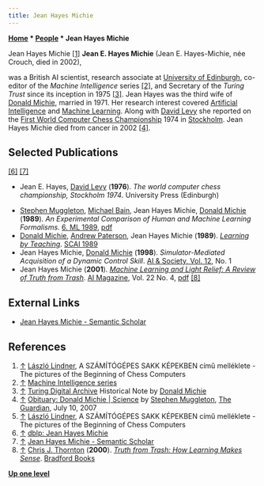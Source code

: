 ```yaml
---
title: Jean Hayes Michie
---
```

**[Home](Home "Home") \* [People](People "People") \* Jean Hayes Michie**



 [](File:JeanHayesMichie.JPG) Jean Hayes Michie <a id="cite-note-1" href="#cite-ref-1">[1]</a> 
**Jean E. Hayes Michie** (Jean E. Hayes-Michie, née Crouch, died in 2002),  

was a British AI scientist, research associate at [University of Edinburgh](University_of_Edinburgh "University of Edinburgh"), co-editor of the *Machine Intelligence* series <a id="cite-note-2" href="#cite-ref-2">[2]</a>, and Secretary of the *Turing Trust* since its inception in 1975 <a id="cite-note-3" href="#cite-ref-3">[3]</a>. Jean Hayes was the third wife of [Donald Michie](Donald_Michie "Donald Michie"), married in 1971. Her research interest covered [Artificial Intelligence](Artificial_Intelligence "Artificial Intelligence") and [Machine Learning](Learning "Learning"). Along with [David Levy](David_Levy "David Levy") she reported on the [First World Computer Chess Championship](WCCC_1974 "WCCC 1974") 1974 in [Stockholm](https://en.wikipedia.org/wiki/Stockholm). Jean Hayes Michie died from cancer in 2002 <a id="cite-note-4" href="#cite-ref-4">[4]</a>. 



## Selected Publications


<a id="cite-note-6" href="#cite-ref-6">[6]</a> <a id="cite-note-7" href="#cite-ref-7">[7]</a>



* Jean E. Hayes, [David Levy](David_Levy "David Levy") (**1976**). *The world computer chess championship, Stockholm 1974*. University Press (Edinburgh)


 [](WCCC_1974 "WCCC 1974") 
* [Stephen Muggleton](Stephen_Muggleton "Stephen Muggleton"), [Michael Bain](Michael_Bain "Michael Bain"), Jean Hayes Michie, [Donald Michie](Donald_Michie "Donald Michie") (**1989**). *An Experimental Comparison of Human and Machine Learning Formalisms*. [6. ML 1989](https://dblp.uni-trier.de/db/conf/icml/ml1989.html), [pdf](http://www.doc.ic.ac.uk/~shm/Papers/ml6paper.pdf)
* [Donald Michie](Donald_Michie "Donald Michie"), [Andrew Paterson](https://dblp.uni-trier.de/pers/hd/p/Paterson:A=), Jean Hayes Michie (**1989**). *[Learning by Teaching](https://www.semanticscholar.org/paper/Learning-by-Teaching.-Michie-Paterson/bdec8541a2d6dade78661c4078ac83dca29cc3dd)*. [SCAI 1989](https://dblp.uni-trier.de/db/conf/scai/scai1989.html)
* Jean Hayes Michie, [Donald Michie](Donald_Michie "Donald Michie") (**1998**). *Simulator-Mediated Acquisition of a Dynamic Control Skill*. [AI & Society, Vol. 12](https://dblp.uni-trier.de/db/journals/ais/ais12.html), No. 1
* Jean Hayes Michie (**2001**). *[Machine Learning and Light Relief: A Review of Truth from Trash](https://www.aaai.org/ojs/index.php/aimagazine/article/view/1599/0)*. [AI Magazine](AAAI#AIMAG "AAAI"), Vol. 22 No. 4, [pdf](http://www.aaai.org/ojs/index.php/aimagazine/article/download/1599/1498) <a id="cite-note-8" href="#cite-ref-8">[8]</a>


## External Links


* [Jean Hayes Michie - Semantic Scholar](https://www.semanticscholar.org/author/Jean-Hayes-Michie/2445979)


## References


1. <a id="cite-ref-1" href="#cite-note-1">↑</a> [László Lindner](L%C3%A1szl%C3%B3_Lindner "László Lindner"), A SZÁMÍTÓGÉPES SAKK KÉPEKBEN című melléklete - The pictures of the Beginning of Chess Computers
2. <a id="cite-ref-2" href="#cite-note-2">↑</a> [Machine Intelligence series](http://www.doc.ic.ac.uk/~shm/MI/mi.html)
3. <a id="cite-ref-3" href="#cite-note-3">↑</a> [Turing Digital Archive](http://www.turingarchive.org/trust/) Historical Note by [Donald Michie](Donald_Michie "Donald Michie")
4. <a id="cite-ref-4" href="#cite-note-4">↑</a> [Obituary: Donald Michie | Science](https://www.theguardian.com/science/2007/jul/10/uk.obituaries1) by [Stephen Muggleton](Stephen_Muggleton "Stephen Muggleton"), [The Guardian](https://en.wikipedia.org/wiki/The_Guardian), July 10, 2007
5. <a id="cite-ref-5" href="#cite-note-5">↑</a> [László Lindner](L%C3%A1szl%C3%B3_Lindner "László Lindner"), A SZÁMÍTÓGÉPES SAKK KÉPEKBEN című melléklete - The pictures of the Beginning of Chess Computers
6. <a id="cite-ref-6" href="#cite-note-6">↑</a> [dblp: Jean Hayes Michie](https://dblp.uni-trier.de/pers/hd/m/Michie:Jean_Hayes)
7. <a id="cite-ref-7" href="#cite-note-7">↑</a> [Jean Hayes Michie - Semantic Scholar](https://www.semanticscholar.org/author/Jean-Hayes-Michie/2445979)
8. <a id="cite-ref-8" href="#cite-note-8">↑</a> [Chris J. Thornton](Chris_J._Thornton "Chris J. Thornton") (**2000**). *[Truth from Trash: How Learning Makes Sense](https://www.goodreads.com/book/show/1097454.Truth_from_Trash)*. [Bradford Books](https://en.wikipedia.org/wiki/MIT_Press)

**[Up one level](People "People")**







 
